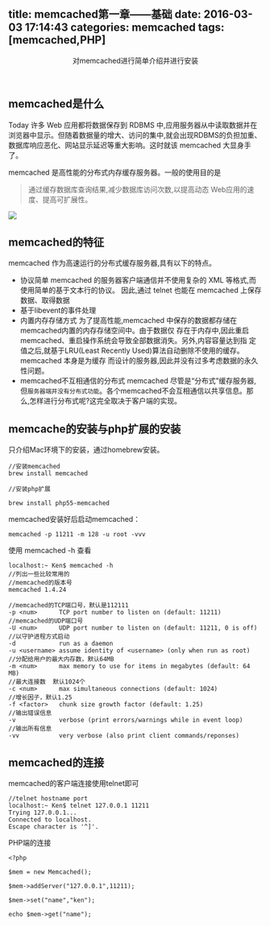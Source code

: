 title: memcached第一章——基础
date: 2016-03-03 17:14:43
categories: memcached
tags: [memcached,PHP]
---


<center>对memcached进行简单介绍并进行安装</center>

<!--more-->

​


## memcached是什么

Today 许多 Web 应用都将数据保存到 RDBMS 中,应用服务器从中读取数据并在浏览器中显示。但随着数据量的增大、访问的集中,就会出现RDBMS的负担加重、数据库响应恶化、网站显示延迟等重大影响。这时就该 memcached 大显身手了。

memcached 是高性能的分布式内存缓存服务器。一般的使用目的是

>通过缓存数据库查询结果,减少数据库访问次数,以提高动态 Web应用的速度、提高可扩展性。 


![](1.png)

## memcached的特征

memcached 作为高速运行的分布式缓存服务器,具有以下的特点。

- 协议简单
memcached 的服务器客户端通信并不使用复杂的 XML 等格式,而使用简单的基于文本行的协议。 因此,通过 telnet 也能在 memcached 上保存数据、取得数据 
- 基于libevent的事件处理
- 内置内存存储方式
为了提高性能,memcached 中保存的数据都存储在memcached内置的内存存储空间中。由于数据仅 存在于内存中,因此重启 memcached、重启操作系统会导致全部数据消失。另外,内容容量达到指 定值之后,就基于LRU(Least Recently Used)算法自动删除不使用的缓存。memcached 本身是为缓存 而设计的服务器,因此并没有过多考虑数据的永久性问题。
- memcached不互相通信的分布式 
memcached 尽管是“分布式”缓存服务器,但`服务器端并没有分布式功能`。各个memcached不会互相通信以共享信息。那么,怎样进行分布式呢?这完全取决于客户端的实现。


## memcache的安装与php扩展的安装

只介绍Mac环境下的安装，通过homebrew安装。

```
//安装memcached
brew install memcached

//安装php扩展

brew install php55-memcached
```

memcached安装好后启动memcached：

```
memcached -p 11211 -m 128 -u root -vvv
```

使用 memcached -h 查看
```
localhost:~ Ken$ memcached -h
//列出一些比较常用的
//memcached的版本号
memcached 1.4.24

//memcached的TCP端口号，默认是112111
-p <num>      TCP port number to listen on (default: 11211)
//memcached的UDP端口号
-U <num>      UDP port number to listen on (default: 11211, 0 is off)
//以守护进程方式启动
-d            run as a daemon
-u <username> assume identity of <username> (only when run as root)
//分配给用户的最大内存数，默认64MB
-m <num>      max memory to use for items in megabytes (default: 64 MB)
//最大连接数  默认1024个
-c <num>      max simultaneous connections (default: 1024)
//增长因子，默认1.25
-f <factor>   chunk size growth factor (default: 1.25)
//输出错误信息
-v            verbose (print errors/warnings while in event loop)
//输出所有信息
-vv           very verbose (also print client commands/reponses)
```

## memcached的连接

memcached的客户端连接使用telnet即可

```
//telnet hostname port
localhost:~ Ken$ telnet 127.0.0.1 11211
Trying 127.0.0.1...
Connected to localhost.
Escape character is '^]'.
```

PHP端的连接

```
<?php

$mem = new Memcached();

$mem->addServer("127.0.0.1",11211);

$mem->set("name","ken");

echo $mem->get("name");
```



